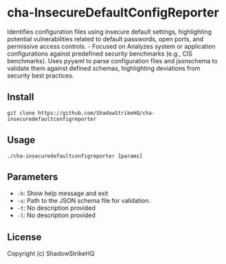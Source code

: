 # cha-InsecureDefaultConfigReporter
Identifies configuration files using insecure default settings, highlighting potential vulnerabilities related to default passwords, open ports, and permissive access controls. - Focused on Analyzes system or application configurations against predefined security benchmarks (e.g., CIS benchmarks). Uses pyyaml to parse configuration files and jsonschema to validate them against defined schemas, highlighting deviations from security best practices.

## Install
`git clone https://github.com/ShadowStrikeHQ/cha-insecuredefaultconfigreporter`

## Usage
`./cha-insecuredefaultconfigreporter [params]`

## Parameters
- `-h`: Show help message and exit
- `-s`: Path to the JSON schema file for validation.
- `-t`: No description provided
- `-l`: No description provided

## License
Copyright (c) ShadowStrikeHQ
